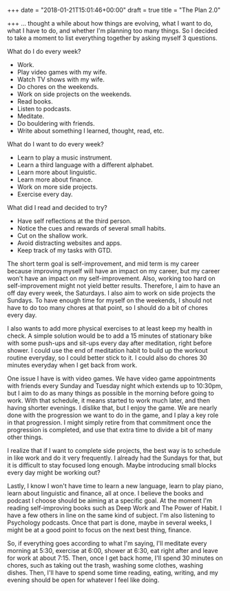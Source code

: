 +++
date = "2018-01-21T15:01:46+00:00"
draft = true
title = "The Plan 2.0"

+++
... thought a while about how things are evolving, what I want to do, what I have to do, and whether I'm planning too many things. So I decided to take a moment to list everything together by asking myself 3 questions.

What do I do every week?

* Work.
* Play video games with my wife.
* Watch TV shows with my wife.
* Do chores on the weekends.
* Work on side projects on the weekends.
* Read books.
* Listen to podcasts.
* Meditate.
* Do bouldering with friends.
* Write about something I learned, thought, read, etc.

What do I want to do every week?

* Learn to play a music instrument.
* Learn a third language with a different alphabet.
* Learn more about linguistic.
* Learn more about finance.
* Work on more side projects.
* Exercise every day.

What did I read and decided to try?

* Have self reflections at the third person.
* Notice the cues and rewards of several small habits.
* Cut on the shallow work.
* Avoid distracting websites and apps.
* Keep track of my tasks with GTD.

The short term goal is self-improvement, and mid term is my career because improving myself will have an impact on my career, but my career won't have an impact on my self-improvement. Also, working too hard on self-improvement might not yield better results. Therefore, I aim to have an off day every week, the Saturdays. I also aim to work on side projects the Sundays. To have enough time for myself on the weekends, I should not have to do too many chores at that point, so I should do a bit of chores every day.

I also wants to add more physical exercises to at least keep my health in check. A simple solution would be to add a 15 minutes of stationary bike with some push-ups and sit-ups every day after meditation, right before shower. I could use the end of meditation habit to build up the workout routine everyday, so I could better stick to it. I could also do chores 30 minutes everyday when I get back from work.

One issue I have is with video games. We have video game appointments with friends every Sunday and Tuesday night which extends up to 10:30pm, but I aim to do as many things as possible in the morning before going to work. With that schedule, it means started to work much later, and then having shorter evenings. I dislike that, but I enjoy the game. We are nearly done with the progression we want to do in the game, and I play a key role in that progression. I might simply retire from that commitment once the progression is completed, and use that extra time to divide a bit of many other things.

I realize that if I want to complete side projects, the best way is to schedule in like work and do it very frequently. I already had the Sundays for that, but it is difficult to stay focused long enough. Maybe introducing small blocks every day might be working out?

Lastly, I know I won't have time to learn a new language, learn to play piano, learn about linguistic and finance, all at once. I believe the books and podcast I choose should be aiming at a specific goal. At the moment I'm reading self-improving books such as Deep Work and The Power of Habit. I have a few others in line on the same kind of subject. I'm also listening to Psychology podcasts. Once that part is done, maybe in several weeks, I might be at a good point to focus on the next best thing, finance.

So, if everything goes according to what I'm saying, I'll meditate every morning at 5:30, exercise at 6:00, shower at 6:30, eat right after and leave for work at about 7:15. Then, once I get back home, I'll spend 30 minutes on chores, such as taking out the trash, washing some clothes, washing dishes. Then, I'll have to spend some time reading, eating, writing, and my evening should be open for whatever I feel like doing.